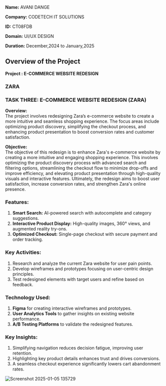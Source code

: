 **Name:** AVANI DANGE

**Company:** CODETECH IT SOLUTIONS

**ID:**  CT08FDB

**Domain:** UI/UX DESIGN

**Duration:** December,2024 to January,2025

## Overview of the Project
**Project :  E-COMMERCE WEBSITE REDESIGN**
### ZARA
### **TASK THREE: E-COMMERCE WEBSITE REDESIGN (ZARA)**  

**Overview:**  
The project involves redesigning Zara’s e-commerce website to create a more intuitive and seamless shopping experience. The focus areas include optimizing product discovery, simplifying the checkout process, and enhancing product presentation to boost conversion rates and customer satisfaction.

**Objective:**  
The objective of this redesign is to enhance Zara's e-commerce website by creating a more intuitive and engaging shopping experience. This involves optimizing the product discovery process with advanced search and filtering options, streamlining the checkout flow to minimize drop-offs and improve efficiency, and elevating product presentation through high-quality visuals and interactive features. Ultimately, the redesign aims to boost user satisfaction, increase conversion rates, and strengthen Zara's online presence.

### **Features:**  
1. **Smart Search:** AI-powered search with autocomplete and category suggestions.  
2. **Interactive Product Display:** High-quality images, 360° views, and augmented reality try-ons.  
3. **Optimized Checkout:** Single-page checkout with secure payment and order tracking.  


### **Key Activities:**  
1. Research and analyze the current Zara website for user pain points.  
2. Develop wireframes and prototypes focusing on user-centric design principles.  
3. Test redesigned elements with target users and refine based on feedback.  


### **Technology Used:**  
1. **Figma** for creating interactive wireframes and prototypes.  
2. **User Analytics Tools** to gather insights on existing website performance.  
3. **A/B Testing Platforms** to validate the redesigned features.


### **Key Insights:**  
1. Simplifying navigation reduces decision fatigue, improving user retention.  
2. Highlighting key product details enhances trust and drives conversions.  
3. A seamless checkout experience significantly lowers cart abandonment rates.  



![Screenshot 2025-01-05 135729](https://github.com/user-attachments/assets/420dd58e-372c-480d-9414-db1b5fcc7e2b)
